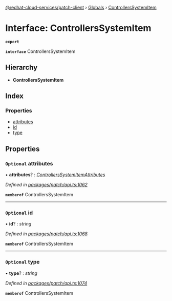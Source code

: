 [@redhat-cloud-services/patch-client](../README.md) › [Globals](../globals.md) › [ControllersSystemItem](controllerssystemitem.md)

# Interface: ControllersSystemItem

**`export`** 

**`interface`** ControllersSystemItem

## Hierarchy

* **ControllersSystemItem**

## Index

### Properties

* [attributes](controllerssystemitem.md#optional-attributes)
* [id](controllerssystemitem.md#optional-id)
* [type](controllerssystemitem.md#optional-type)

## Properties

### `Optional` attributes

• **attributes**? : *[ControllersSystemItemAttributes](controllerssystemitemattributes.md)*

*Defined in [packages/patch/api.ts:1062](https://github.com/RedHatInsights/javascript-clients/blob/9192949/packages/patch/api.ts#L1062)*

**`memberof`** ControllersSystemItem

___

### `Optional` id

• **id**? : *string*

*Defined in [packages/patch/api.ts:1068](https://github.com/RedHatInsights/javascript-clients/blob/9192949/packages/patch/api.ts#L1068)*

**`memberof`** ControllersSystemItem

___

### `Optional` type

• **type**? : *string*

*Defined in [packages/patch/api.ts:1074](https://github.com/RedHatInsights/javascript-clients/blob/9192949/packages/patch/api.ts#L1074)*

**`memberof`** ControllersSystemItem
